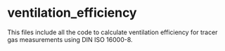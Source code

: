 # ventilation_efficiency
This files include all the code to calculate ventilation efficiency for tracer gas measurements using DIN ISO 16000-8. 
